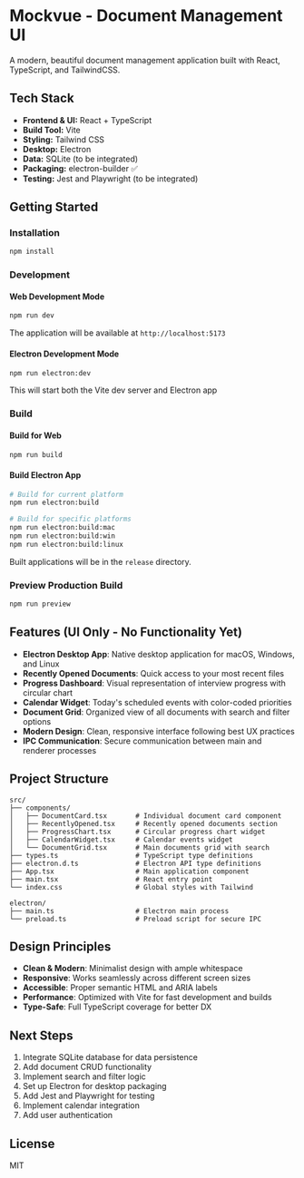 # Mockvue - Document Management UI

A modern, beautiful document management application built with React, TypeScript, and TailwindCSS.

## Tech Stack

- **Frontend & UI:** React + TypeScript
- **Build Tool:** Vite
- **Styling:** Tailwind CSS
- **Desktop:** Electron
- **Data:** SQLite (to be integrated)
- **Packaging:** electron-builder ✅
- **Testing:** Jest and Playwright (to be integrated)

## Getting Started

### Installation

```bash
npm install
```

### Development

#### Web Development Mode
```bash
npm run dev
```
The application will be available at `http://localhost:5173`

#### Electron Development Mode
```bash
npm run electron:dev
```
This will start both the Vite dev server and Electron app

### Build

#### Build for Web
```bash
npm run build
```

#### Build Electron App
```bash
# Build for current platform
npm run electron:build

# Build for specific platforms
npm run electron:build:mac
npm run electron:build:win
npm run electron:build:linux
```

Built applications will be in the `release` directory.

### Preview Production Build

```bash
npm run preview
```

## Features (UI Only - No Functionality Yet)

- **Electron Desktop App**: Native desktop application for macOS, Windows, and Linux
- **Recently Opened Documents**: Quick access to your most recent files
- **Progress Dashboard**: Visual representation of interview progress with circular chart
- **Calendar Widget**: Today's scheduled events with color-coded priorities
- **Document Grid**: Organized view of all documents with search and filter options
- **Modern Design**: Clean, responsive interface following best UX practices
- **IPC Communication**: Secure communication between main and renderer processes

## Project Structure

```
src/
├── components/
│   ├── DocumentCard.tsx       # Individual document card component
│   ├── RecentlyOpened.tsx     # Recently opened documents section
│   ├── ProgressChart.tsx      # Circular progress chart widget
│   ├── CalendarWidget.tsx     # Calendar events widget
│   └── DocumentGrid.tsx       # Main documents grid with search
├── types.ts                   # TypeScript type definitions
├── electron.d.ts              # Electron API type definitions
├── App.tsx                    # Main application component
├── main.tsx                   # React entry point
└── index.css                  # Global styles with Tailwind

electron/
├── main.ts                    # Electron main process
└── preload.ts                 # Preload script for secure IPC
```

## Design Principles

- **Clean & Modern**: Minimalist design with ample whitespace
- **Responsive**: Works seamlessly across different screen sizes
- **Accessible**: Proper semantic HTML and ARIA labels
- **Performance**: Optimized with Vite for fast development and builds
- **Type-Safe**: Full TypeScript coverage for better DX

## Next Steps

1. Integrate SQLite database for data persistence
2. Add document CRUD functionality
3. Implement search and filter logic
4. Set up Electron for desktop packaging
5. Add Jest and Playwright for testing
6. Implement calendar integration
7. Add user authentication

## License

MIT

